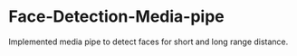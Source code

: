 # Face-Detection-Media-pipe
Implemented media pipe to detect faces for short and long range distance.
